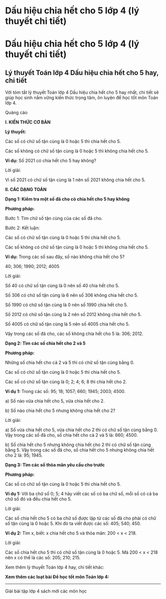# Dấu hiệu chia hết cho 5 lớp 4 (lý thuyết chi tiết)

# Dấu hiệu chia hết cho 5 lớp 4 (lý thuyết chi tiết)

## Lý thuyết Toán lớp 4 Dấu hiệu chia hết cho 5 hay, chi tiết

Với tóm tắt lý thuyết Toán lớp 4 Dấu hiệu chia hết cho 5 hay nhất, chi tiết sẽ giúp học sinh nắm vững kiến thức trọng tâm, ôn luyện để học tốt môn Toán lớp 4.

Quảng cáo

**I. KIẾN THỨC CƠ BẢN**

**Lý thuyết:**

Các số có chữ số tận cùng là 0 hoặc 5 thì chia hết cho 5. 

Các số không có chữ số tận cùng là 0 hoặc 5 thì không chia hết cho 5.

**Ví dụ:** Số 2021 có chia hết cho 5 hay không?

Lời giải: 

Vì số 2021 có chữ số tận cùng là 1 nên số 2021 không chia hết cho 5. 

**II. CÁC DẠNG TOÁN**

**Dạng 1: Kiểm tra một số đã cho có chia hết cho 5 hay không**

**Phương pháp:**

Bước 1: Tìm chữ số tận cùng của các số đã cho.

Bước 2: Kết luận: 

Các số có chữ số tận cùng là 0 hoặc 5 thì chia hết cho 5. 

Các số không có chữ số tận cùng là 0 hoặc 5 thì không chia hết cho 5.

**Ví dụ:** Trong các số sau đây, số nào không chia hết cho 5? 

40; 306; 1990; 2012; 4005 

Lời giải: 

Số 40 có chữ số tận cùng là 0 nên số 40 chia hết cho 5.

Số 306 có chữ số tận cùng là 6 nên số 306 không chia hết cho 5.

Số 1990 có chữ số tận cùng là 0 nên số 1990 chia hết cho 5.

Số 2012 có chữ số tận cùng là 2 nên số 2012 không chia hết cho 5.

Số 4005 có chữ số tận cùng là 5 nên số 4005 chia hết cho 5.

Vậy trong các số đã cho, các số không chia hết cho 5 là: 306; 2012.

**Dạng 2: Tìm các số chia hết cho 2 và 5**

**Phương pháp:**

Những số chia hết cho cả 2 và 5 thì có chữ số tận cùng bằng 0. 

Các số có chữ số tận cùng là 0 hoặc 5 thì chia hết cho 5. 

Các số có chữ số tận cùng là 0; 2; 4; 6; 8 thì chia hết cho 2. 

**Ví dụ 1:** Trong các số: 95; 18; 1057; 660; 1945; 2003; 4500.

a) Số nào vừa chia hết cho 5, vừa chia hết cho 2.

b) Số nào chia hết cho 5 nhưng không chia hết cho 2? 

Lời giải:

a) Số vừa chia hết cho 5, vừa chia hết cho 2 thì có chữ số tận cùng bằng 0. Vậy trong các số đã cho, số chia hết cho cả 2 và 5 là: 660; 4500.

b) Số chia hết cho 5 nhưng không chia hết cho 2 thì có chữ số tận cùng bằng 5. Vậy trong các số đã cho, số chia hết cho 5 nhưng không chia hết cho 2 là: 95; 1945.

**Dạng 3: Tìm các số thỏa mãn yêu cầu cho trước**

**Phương pháp:**

Các số có chữ số tận cùng là 0 hoặc 5 thì chia hết cho 5. 

**Ví dụ 1:** Với ba chữ số 0; 5; 4 hãy viết các số có ba chữ số, mỗi số có cả ba chữ số đó và đều chia hết cho 5.

Lời giải: 

Các số chia hết cho 5 có ba chữ số được lập từ các số đã cho phải có chữ số tận cùng là 0 hoặc 5. Khi đó ta viết được các số: 405; 540; 450.

**Ví dụ 2:** Tìm x, biết: x chia hết cho 5 và thỏa mãn: 200 < x < 218.

Lời giải: 

Các số chia hết cho 5 thì có chữ số tận cùng là 0 hoặc 5. Mà 200 < x < 218 nên x có thể là các số: 205; 210; 215.

Xem thêm lý thuyết Toán lớp 4 hay, chi tiết khác:

**Xem thêm các loạt bài Để học tốt môn Toán lớp 4:**

* * *

Giải bài tập lớp 4 sách mới các môn học
